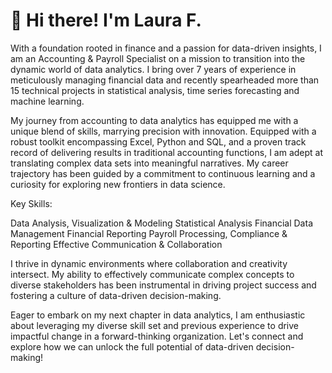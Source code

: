 # 👋 Hi there! I'm Laura F. 

With a foundation rooted in finance and a passion for data-driven insights, I am an Accounting & Payroll Specialist on a mission to transition into the dynamic world of data analytics. I bring over 7 years of experience in meticulously managing financial data and recently spearheaded more than 15 technical projects in statistical analysis, time series forecasting and machine learning. 

My journey from accounting to data analytics has equipped me with a unique blend of skills, marrying precision with innovation. Equipped with a robust toolkit encompassing Excel, Python and SQL, and a proven track record of delivering results in traditional accounting functions, I am adept at translating complex data sets into meaningful narratives. My career trajectory has been guided by a commitment to continuous learning and a curiosity for exploring new frontiers in data science. 

Key Skills:

Data Analysis, Visualization & Modeling 
Statistical Analysis
Financial Data Management
Financial Reporting
Payroll Processing, Compliance & Reporting
Effective Communication & Collaboration

I thrive in dynamic environments where collaboration and creativity intersect. My ability to effectively communicate complex concepts to diverse stakeholders has been instrumental in driving project success and fostering a culture of data-driven decision-making.

Eager to embark on my next chapter in data analytics, I am enthusiastic about leveraging my diverse skill set and previous experience to drive impactful change in a forward-thinking organization. Let's connect and explore how we can unlock the full potential of data-driven decision-making!

<!---
lfergu11/lfergu11 is a ✨ special ✨ repository because its `README.md` (this file) appears on your GitHub profile.
You can click the Preview link to take a look at your changes.
--->

